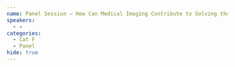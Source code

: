 ```yaml
---
name: Panel Session — How Can Medical Imaging Contribute to Solving the Canadian Healthcare Crisis?
speakers:
  - -
categories:
  - Cat F
  - Panel
hide: true
---
```

